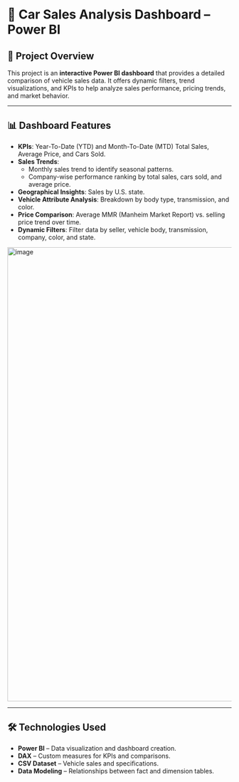 # 🚗 Car Sales Analysis Dashboard – Power BI

## 📌 Project Overview
This project is an **interactive Power BI dashboard** that provides a detailed comparison of vehicle sales data. It offers dynamic filters, trend visualizations, and KPIs to help analyze sales performance, pricing trends, and market behavior.

---

## 📊 Dashboard Features
- **KPIs**: Year-To-Date (YTD) and Month-To-Date (MTD) Total Sales, Average Price, and Cars Sold.
- **Sales Trends**:
  - Monthly sales trend to identify seasonal patterns.
  - Company-wise performance ranking by total sales, cars sold, and average price.
- **Geographical Insights**: Sales by U.S. state.
- **Vehicle Attribute Analysis**: Breakdown by body type, transmission, and color.
- **Price Comparison**: Average MMR (Manheim Market Report) vs. selling price trend over time.
- **Dynamic Filters**: Filter data by seller, vehicle body, transmission, company, color, and state.
<img width="1692" height="1020" alt="image" src="https://github.com/user-attachments/assets/29db7180-a12e-4783-91a9-4be0f28d65b7" />


---

## 🛠️ Technologies Used
- **Power BI** – Data visualization and dashboard creation.
- **DAX** – Custom measures for KPIs and comparisons.
- **CSV Dataset** – Vehicle sales and specifications.
- **Data Modeling** – Relationships between fact and dimension tables.
